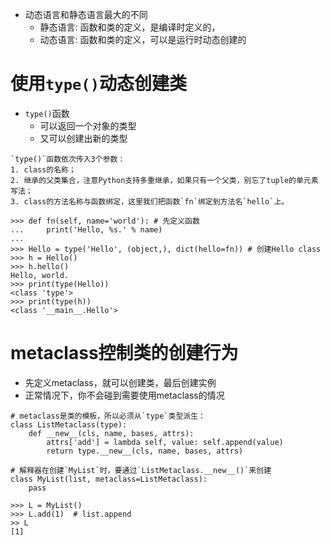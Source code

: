 - 动态语言和静态语言最大的不同
	- 静态语言: 函数和类的定义，是编译时定义的，
	- 动态语言: 函数和类的定义，可以是运行时动态创建的
# 使用`type()`动态创建类
- `type()`函数
	- 可以返回一个对象的类型
	- 又可以创建出新的类型

```
`type()`函数依次传入3个参数：
1. class的名称；
2. 继承的父类集合，注意Python支持多重继承，如果只有一个父类，别忘了tuple的单元素写法；
3. class的方法名称与函数绑定，这里我们把函数`fn`绑定到方法名`hello`上。

>>> def fn(self, name='world'): # 先定义函数
...     print('Hello, %s.' % name)
...
>>> Hello = type('Hello', (object,), dict(hello=fn)) # 创建Hello class
>>> h = Hello()
>>> h.hello()
Hello, world.
>>> print(type(Hello))
<class 'type'>
>>> print(type(h))
<class '__main__.Hello'>
```

# metaclass控制类的创建行为
- 先定义metaclass，就可以创建类，最后创建实例
- 正常情况下，你不会碰到需要使用metaclass的情况

```
# metaclass是类的模板，所以必须从`type`类型派生：
class ListMetaclass(type):
    def __new__(cls, name, bases, attrs):
        attrs['add'] = lambda self, value: self.append(value)
        return type.__new__(cls, name, bases, attrs)

# 解释器在创建`MyList`时，要通过`ListMetaclass.__new__()`来创建
class MyList(list, metaclass=ListMetaclass):
    pass	

>>> L = MyList()
>>> L.add(1)  # list.append
>> L
[1]
```